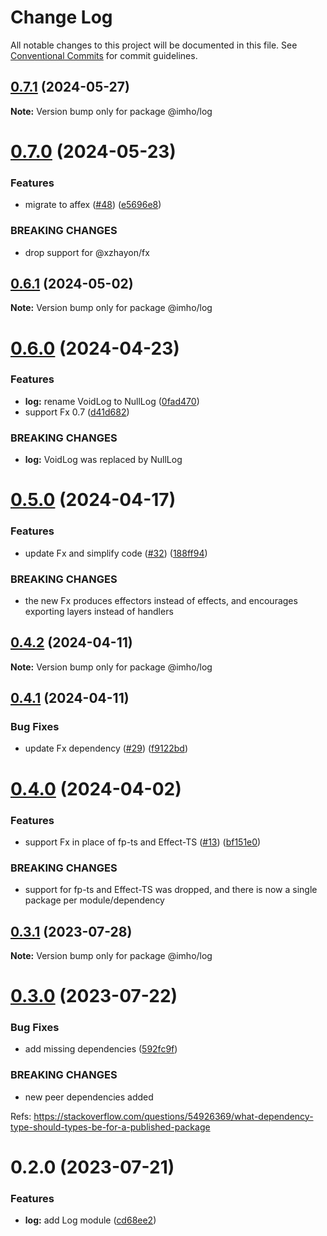 # Change Log

All notable changes to this project will be documented in this file.
See [Conventional Commits](https://conventionalcommits.org) for commit guidelines.

## [0.7.1](https://github.com/xzhayon/imho/compare/@imho/log@0.7.0...@imho/log@0.7.1) (2024-05-27)

**Note:** Version bump only for package @imho/log





# [0.7.0](https://github.com/xzhayon/imho/compare/@imho/log@0.6.1...@imho/log@0.7.0) (2024-05-23)


### Features

* migrate to affex ([#48](https://github.com/xzhayon/imho/issues/48)) ([e5696e8](https://github.com/xzhayon/imho/commit/e5696e80877e81122fa385a92a23a59383b422f7))


### BREAKING CHANGES

* drop support for @xzhayon/fx





## [0.6.1](https://github.com/xzhavilla/imho/compare/@imho/log@0.6.0...@imho/log@0.6.1) (2024-05-02)

**Note:** Version bump only for package @imho/log





# [0.6.0](https://github.com/xzhavilla/imho/compare/@imho/log@0.5.0...@imho/log@0.6.0) (2024-04-23)


### Features

* **log:** rename VoidLog to NullLog ([0fad470](https://github.com/xzhavilla/imho/commit/0fad4708e51c8b7ed87de110b6ce4b7482ec44d4))
* support Fx 0.7 ([d41d682](https://github.com/xzhavilla/imho/commit/d41d6825478b88edbdca9ce0bb28d8539fc45ac2))


### BREAKING CHANGES

* **log:** VoidLog was replaced by NullLog





# [0.5.0](https://github.com/xzhavilla/imho/compare/@imho/log@0.4.2...@imho/log@0.5.0) (2024-04-17)


### Features

* update Fx and simplify code ([#32](https://github.com/xzhavilla/imho/issues/32)) ([188ff94](https://github.com/xzhavilla/imho/commit/188ff94fd351eff643c9a119ce1ba017f8ad3dc5))


### BREAKING CHANGES

* the new Fx produces effectors instead of effects, and encourages exporting layers instead of handlers





## [0.4.2](https://github.com/xzhavilla/imho/compare/@imho/log@0.4.1...@imho/log@0.4.2) (2024-04-11)

**Note:** Version bump only for package @imho/log





## [0.4.1](https://github.com/xzhavilla/imho/compare/@imho/log@0.4.0...@imho/log@0.4.1) (2024-04-11)


### Bug Fixes

* update Fx dependency ([#29](https://github.com/xzhavilla/imho/issues/29)) ([f9122bd](https://github.com/xzhavilla/imho/commit/f9122bd0d179cb2fa84c33612d0704c789b7f4b5))





# [0.4.0](https://github.com/xzhavilla/imho/compare/@imho/log@0.3.1...@imho/log@0.4.0) (2024-04-02)


### Features

* support Fx in place of fp-ts and Effect-TS ([#13](https://github.com/xzhavilla/imho/issues/13)) ([bf151e0](https://github.com/xzhavilla/imho/commit/bf151e0d369a639b921eb9eb98727a6a85609f3d))


### BREAKING CHANGES

* support for fp-ts and Effect-TS was dropped, and there is now a single package per module/dependency





## [0.3.1](https://github.com/xzhavilla/imho/compare/@imho/log@0.3.0...@imho/log@0.3.1) (2023-07-28)

**Note:** Version bump only for package @imho/log





# [0.3.0](https://github.com/xzhavilla/imho/compare/@imho/log@0.2.0...@imho/log@0.3.0) (2023-07-22)


### Bug Fixes

* add missing dependencies ([592fc9f](https://github.com/xzhavilla/imho/commit/592fc9fe916394c22211a5f2d1e7b7cc644e401c))


### BREAKING CHANGES

* new peer dependencies added

Refs: https://stackoverflow.com/questions/54926369/what-dependency-type-should-types-be-for-a-published-package





# 0.2.0 (2023-07-21)


### Features

* **log:** add Log module ([cd68ee2](https://github.com/xzhavilla/imho/commit/cd68ee26bdcc1fea94415683b5934b7a9c3fa95f))
